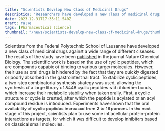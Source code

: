 ```yaml
---
title: "Scientists Develop New Class of Medicinal Drugs"
description: "Researchers have developed a new class of medicinal drugs based on cyclic peptides, which have shown increased oral availability and potential for targeting intracellular protein-protein interactions. Published in Nature Chemical Biology."
date: 2023-12-31T17:35:11.540Z
draft: false
tags: [Pharmaceutical Science]
thumbnail: "/news/scientists-develop-new-class-of-medicinal-drugs/thumb.png"
---
```


Scientists from the Federal Polytechnic School of Lausanne have developed a new class of medicinal drugs against a wide range of different diseases. The results of the study have been [published](https://www.nature.com/articles/s41589-023-01496-y) in the journal Nature Chemical Biology. The scientific work is based on the use of cyclic peptides, which are compounds capable of binding to various target molecules. However, their use as oral drugs is hindered by the fact that they are quickly digested or poorly absorbed in the gastrointestinal tract. To stabilize cyclic peptides, a two-step combinatorial synthesis strategy was used, allowing the synthesis of a large library of 8448 cyclic peptides with thioether bonds, which increase their metabolic stability when taken orally. First, a cyclic structure or cycle is created, after which the peptide is acylated or an acyl compound residue is introduced. Experiments have shown that the oral availability of cyclic peptides increased from 2 to 18 percent. In the next stage of this project, scientists plan to use some intracellular protein-protein interactions as targets, for which it was difficult to develop inhibitors based on classical small molecules.